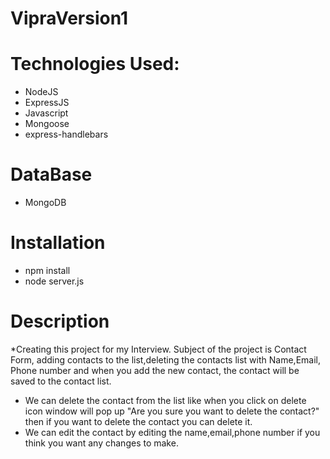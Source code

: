 # VipraVersion1
# Technologies Used:
* NodeJS
* ExpressJS
* Javascript
* Mongoose
* express-handlebars

# DataBase
*  MongoDB

# Installation
* npm install
* node server.js

# Description
 *Creating this project for my Interview. Subject of the project is Contact Form, adding contacts to the list,deleting the contacts list with Name,Email, Phone number and when you add the new contact, the contact will be saved to the contact list.
 * We can delete the contact from the list like when you click on delete icon window will pop up "Are you sure you want to delete the contact?" then if you want to delete the contact
you can delete it.
 * We can edit the contact by editing the name,email,phone number if you think you want any changes to make.
 

